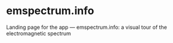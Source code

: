 emspectrum.info
==========

Landing page for the app — emspectrum.info: a visual tour of the electromagnetic spectrum